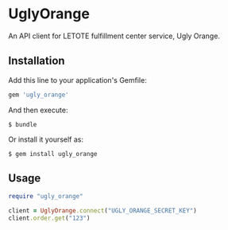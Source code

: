 # UglyOrange

An API client for LETOTE fulfillment center service, Ugly Orange.

## Installation

Add this line to your application's Gemfile:

```ruby
gem 'ugly_orange'
```

And then execute:

    $ bundle

Or install it yourself as:

    $ gem install ugly_orange

## Usage

```ruby
require "ugly_orange"

client = UglyOrange.connect("UGLY_ORANGE_SECRET_KEY")
client.order.get("123")
```
